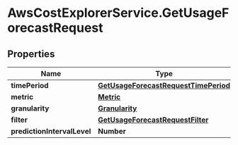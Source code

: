 # AwsCostExplorerService.GetUsageForecastRequest

## Properties

Name | Type | Description | Notes
------------ | ------------- | ------------- | -------------
**timePeriod** | [**GetUsageForecastRequestTimePeriod**](GetUsageForecastRequestTimePeriod.md) |  | 
**metric** | [**Metric**](Metric.md) |  | 
**granularity** | [**Granularity**](Granularity.md) |  | 
**filter** | [**GetUsageForecastRequestFilter**](GetUsageForecastRequestFilter.md) |  | [optional] 
**predictionIntervalLevel** | **Number** |  | [optional] 


